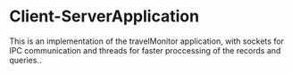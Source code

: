 # Client-ServerApplication
This is an implementation of the travelMonitor application, with sockets for IPC communication and threads for faster proccessing of the records and queries..

